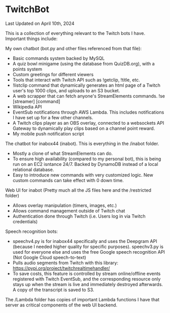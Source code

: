 # TwitchBot

Last Updated on April 10th, 2024

This is a collection of everything relevant to the Twitch bots I have. Important things include:

My own chatbot (bot.py and other files referenced from that file):
- Basic commands system backed by MySQL
- A quiz bowl minigame (using the database from QuizDB.org), with a points system
- Custom greetings for different viewers
- Tools that interact with Twitch API such as !getclip, !title, etc.
- !listclip command that dynamically generates an html page of a Twitch user's top 1000 clips, and uploads to an S3 bucket.
- A web scrapper that can fetch anyone's StreamElements commands. !se [streamer] [command]
- Wikipedia API
- EventSub notifications through AWS Lambda. This includes notifications I have set up for a few other channels.
- A Twitch clips player as an OBS overlay, connected to a websockets API Gateway to dynamically play clips based on a channel point reward.
- My mobile push notification script

The chatbot for inabox44 (inabot). This is everything in the /inabot folder.
- Mostly a clone of what StreamElements can do.
- To ensure high availability (compared to my personal bot), this is being run on an EC2 isntance 24/7. Backed by DynamoDB instead of a local relational database.
- Easy to introduce new commands with very customized logic. New custom commands can take effect with 0 down time.
 
Web UI for inabot (Pretty much all the JS files here and the /restricted folder)
- Allows overlay manipulation (timers, images, etc.)
- Allows command management outside of Twitch chat
- Authentication done through Twitch (i.e. Users log in via Twitch credentials)

Speech recognition bots:
- speechv4.py is for inabox44 specifically and uses the Deepgram API (because I needed higher quality for specific purposes). speechv3.py is used for everyone else and uses the free Google speech recognition API (Not Google Cloud speech-to-text)
- Pulls audio segments from Twitch with this library: https://pypi.org/project/twitchrealtimehandler/
- To save costs, this feature is controlled by stream online/offline events registered with Twitch EventSub, and the corresponding resource only stays up when the stream is live and immediately destroyed afterwards. A copy of the transcript is saved to S3.

The /Lambda folder has copies of important Lambda functions I have that server as critical components of the web UI backend.
